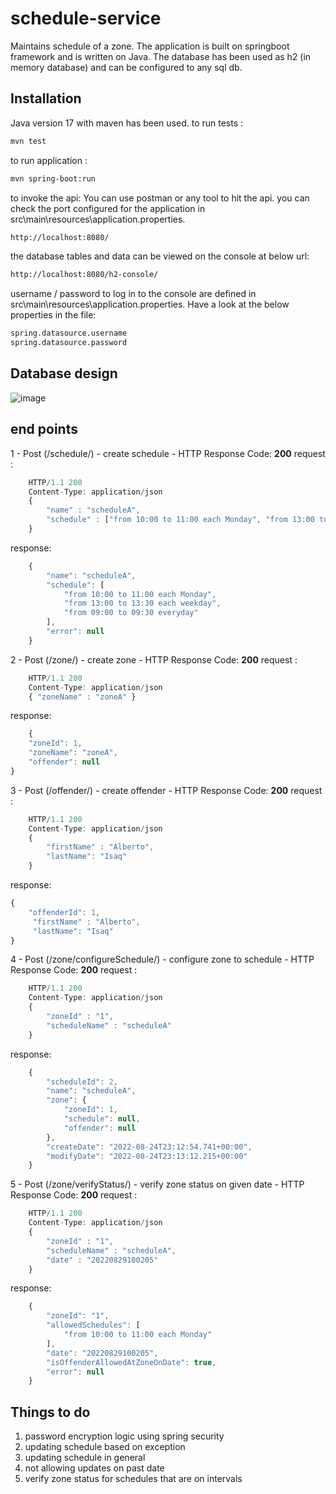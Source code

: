 # schedule-service

Maintains schedule of a zone. The application is built on springboot framework and is written on Java. The database has been used as h2 (in memory database) and can be configured to any sql db.

## Installation

Java version 17 with maven has been used. 
to run tests : 
```bash
mvn test
```

to run application :
```bash
mvn spring-boot:run
```

to invoke the api: You can use postman or any tool to hit the api. you can check the port configured for the application in src\main\resources\application.properties.
```bash
http://localhost:8080/
```

the database tables and data can be viewed on the console at below url:
```bash
http://localhost:8080/h2-console/
```
username / password to log in to the console are defined in src\main\resources\application.properties. Have a look at the below properties in the file:
```bash
spring.datasource.username
spring.datasource.password
```
## Database design
![image](https://user-images.githubusercontent.com/36534803/186546175-f15b356d-6d87-485f-ba12-ecdaf50731c6.png)


## end points
1 - Post (/schedule/) - create schedule - HTTP Response Code: **200**
request :
```javascript
    HTTP/1.1 200
    Content-Type: application/json
    {
        "name" : "scheduleA",
        "schedule" : ["from 10:00 to 11:00 each Monday", "from 13:00 to 13:30 each weekday", "from 09:00 to 09:30 everyday"]
    }
```

response:
```javascript
    {
        "name": "scheduleA",
        "schedule": [
            "from 10:00 to 11:00 each Monday",
            "from 13:00 to 13:30 each weekday",
            "from 09:00 to 09:30 everyday"
        ],
        "error": null
    }
```
2 - Post (/zone/) - create zone - HTTP Response Code: **200**
request :
```javascript
    HTTP/1.1 200
    Content-Type: application/json
    { "zoneName" : "zoneA" }
```

response:
```javascript
    {
    "zoneId": 1,
    "zoneName": "zoneA",
    "offender": null
}
```
3 - Post (/offender/) - create offender - HTTP Response Code: **200**
request :
```javascript
    HTTP/1.1 200
    Content-Type: application/json
    {
        "firstName" : "Alberto",
        "lastName": "Isaq"
    }
```

response:
```javascript
{
    "offenderId": 1,
     "firstName" : "Alberto",
     "lastName": "Isaq"
}
```
4 - Post (/zone/configureSchedule/) - configure zone to schedule - HTTP Response Code: **200**
request :
```javascript
    HTTP/1.1 200
    Content-Type: application/json
    {
        "zoneId" : "1",
        "scheduleName" : "scheduleA"
    }
```

response:
```javascript
    {
        "scheduleId": 2,
        "name": "scheduleA",
        "zone": {
            "zoneId": 1,
            "schedule": null,
            "offender": null
        },
        "createDate": "2022-08-24T23:12:54.741+00:00",
        "modifyDate": "2022-08-24T23:13:12.215+00:00"
    }
```
5 - Post (/zone/verifyStatus/) - verify zone status on given date - HTTP Response Code: **200**
request :
```javascript
    HTTP/1.1 200
    Content-Type: application/json
    {
        "zoneId" : "1",
        "scheduleName" : "scheduleA",
        "date" : "20220829100205"
    }
```

response:
```javascript
    {
        "zoneId": "1",
        "allowedSchedules": [
            "from 10:00 to 11:00 each Monday"
        ],
        "date": "20220829100205",
        "isOffenderAllowedAtZoneOnDate": true,
        "error": null
    }
```
## Things to do
1. password encryption logic using spring security
2. updating schedule based on exception
3. updating schedule in general
4. not allowing updates on past date
5. verify zone status for schedules that are on intervals
